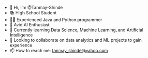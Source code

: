- 👋 Hi, I’m @Tanmay-Shinde
- 📚 High School Student
- 👨‍💻 Experienced Java and Python programmer
- 🤖 Avid AI Enthusiast
- 🌱 Currently learning Data Science, Machine Learning, and Artificial Intelligence
- 💞️ Looking to collaborate on data analytics and ML projects to gain experience
- 📫 How to reach me: tanmay_shinde@yahoo.com
